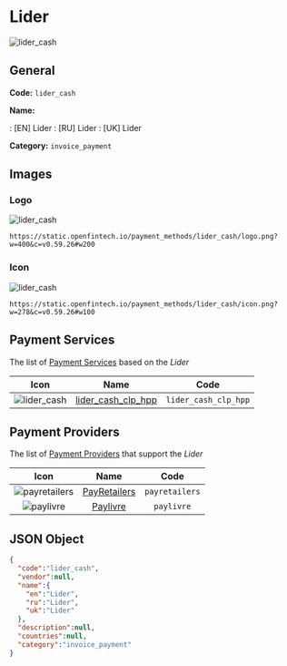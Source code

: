 
# Lider 
![lider_cash](https://static.openfintech.io/payment_methods/lider_cash/logo.png?w=400&c=v0.59.26#w200)  

## General 
**Code:** `lider_cash` 
 
**Name:** 
 
:	[EN] Lider 
:	[RU] Lider 
:	[UK] Lider 
 
**Category:** `invoice_payment` 
 

## Images 

### Logo 
![lider_cash](https://static.openfintech.io/payment_methods/lider_cash/logo.png?w=400&c=v0.59.26#w200)  

```
https://static.openfintech.io/payment_methods/lider_cash/logo.png?w=400&c=v0.59.26#w200
```  

### Icon 
![lider_cash](https://static.openfintech.io/payment_methods/lider_cash/icon.png?w=278&c=v0.59.26#w100)  

```
https://static.openfintech.io/payment_methods/lider_cash/icon.png?w=278&c=v0.59.26#w100
```  

## Payment Services 
 
The list of [Payment Services](/payment-services/) based on the _Lider_ 

|Icon|Name|Code| 
|:---:|:---:|:---:| 
|![lider_cash](https://static.openfintech.io/payment_methods/lider_cash/icon.png?w=278&c=v0.59.26#w100) |[lider_cash_clp_hpp](/payment-services/lider_cash_clp_hpp/)|`lider_cash_clp_hpp`| 
 

## Payment Providers 
 
The list of [Payment Providers](/payment-providers/) that support the _Lider_ 

|Icon|Name|Code| 
|:---:|:---:|:---:| 
|![payretailers](https://static.openfintech.io/payment_providers/payretailers/icon.svg?w=278&c=v0.59.26#w100) |[PayRetailers](/payment-providers/payretailers/)|`payretailers`| 
|![paylivre](https://static.openfintech.io/payment_providers/paylivre/icon.png?w=278&c=v0.59.26#w100) |[Paylivre](/payment-providers/paylivre/)|`paylivre`| 
 

## JSON Object 

```json
{
  "code":"lider_cash",
  "vendor":null,
  "name":{
    "en":"Lider",
    "ru":"Lider",
    "uk":"Lider"
  },
  "description":null,
  "countries":null,
  "category":"invoice_payment"
}
```  
